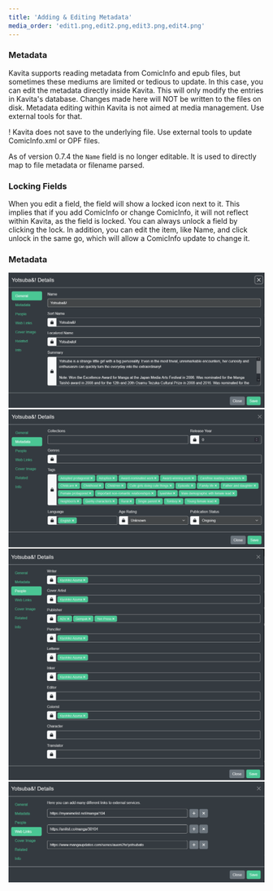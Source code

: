 ```yaml
---
title: 'Adding & Editing Metadata'
media_order: 'edit1.png,edit2.png,edit3.png,edit4.png'
---
```


### Metadata
Kavita supports reading metadata from ComicInfo and epub files, but sometimes these mediums are limited or tedious to update. In this case, you can edit the metadata directly inside Kavita. This will only modify the entries in Kavita's database. Changes made here will NOT be written to the files on disk. Metadata editing within Kavita is not aimed at media management. Use external tools for that.

! Kavita does not save to the underlying file. Use external tools to update ComicInfo.xml or OPF files. 

As of version 0.7.4 the `Name` field is no longer editable. It is used to directly map to file metadata or filename parsed.

### Locking Fields
When you edit a field, the field will show a locked icon next to it. This implies that if you add ComicInfo or change ComicInfo, it will not reflect within Kavita, as the field is locked. You can always unlock a field by clicking the lock. In addition, you can edit the item, like Name, and click unlock in the same go, which will allow a ComicInfo update to change it.

### Metadata
![edit1](edit1.png "edit1")
![edit2](edit2.png "edit2")
![edit3](edit3.png "edit3")
![edit4](edit4.png "edit4")